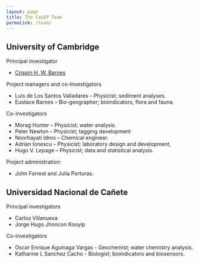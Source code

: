 ```yaml
---
layout: page
title: The CavEP Team
permalink: /team/
---
```


## University of Cambridge

Principal investigator
* <a href="https://www.phy.cam.ac.uk/directory/barnesc">Crispin H. W. Barnes</a>
  
Project managers and co-Investigators
* Luis de Los Santos Valladares – Physicist; sediment analyses. 
* Eustace Barnes – Bio-geographer; bioindicators, flora and fauna.

Co-investigators
* Morag Hunter – Physicist; water analysis.
* Peter Newton – Physicist; tagging development
* Noorhayati Idros – Chemical engineer.
* Adrian Ionescu – Physicist; laboratory design and development, 
* Hugo V. Lepage – Physicist; data and statistical analysis.

Project administration:
* John Forrest and Julia Porturas.

## Universidad Nacional de Cañete

Principal investigators
* Carlos Villanueva
* Jorge Hugo Jhoncon Kooyip
  
Co-investigators
* Oscar Enrique Aguinaga Vargas - Geochemist; water chemistry analysis.
* Katharine L Sanchez Cacho - Biologist; bioindicators and biosensors.
